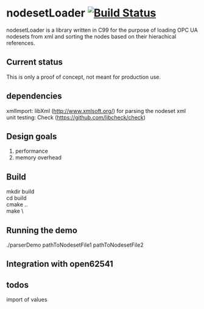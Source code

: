 # nodesetLoader [![Build Status](https://travis-ci.org/matkonnerth/nodesetLoader.svg?branch=master)](https://travis-ci.org/matkonnerth/nodesetLoader)
nodesetLoader is a library written in C99 for the purpose of loading OPC UA nodesets from xml and sorting the nodes based on their hierachical references.

## Current status
This is only a proof of concept, not meant for production use.

## dependencies
xmlImport: libXml (http://www.xmlsoft.org/) for parsing the nodeset xml \
unit testing: Check (https://github.com/libcheck/check)

## Design goals
1) performance
2) memory overhead

## Build
mkdir build \
cd build \
cmake .. \
make \

## Running the demo
./parserDemo pathToNodesetFile1 pathToNodesetFile2
  
## Integration with open62541

## todos

import of values



